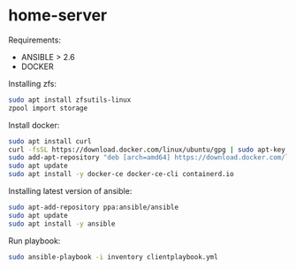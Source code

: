 # home-server
Requirements:
- ANSIBLE > 2.6
- DOCKER

Installing zfs:
```bash
sudo apt install zfsutils-linux
zpool import storage
```

Install docker:
```bash
sudo apt install curl
curl -fsSL https://download.docker.com/linux/ubuntu/gpg | sudo apt-key add -
sudo add-apt-repository "deb [arch=amd64] https://download.docker.com/linux/ubuntu $(lsb_release -cs) stable"
sudo apt update
sudo apt install -y docker-ce docker-ce-cli containerd.io
```

Installing latest version of ansible:
```bash
sudo apt-add-repository ppa:ansible/ansible
sudo apt update
sudo apt install -y ansible
```

Run playbook:
```bash
sudo ansible-playbook -i inventory clientplaybook.yml
```
